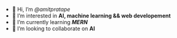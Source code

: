 - 👋 Hi, I’m <i>@amitpratape</i>
- 👀 I’m interested in <strong>AI, machine learning && web developement</strong>
- 🌱 I’m currently learning <strong><i>MERN</i></strong>
- 💞️ I’m looking to collaborate on <b>AI</b>


<!---
amitpratape/amitpratape is a ✨ special ✨ repository because its `README.md` (this file) appears on your GitHub profile.
You can click the Preview link to take a look at your changes.
--->
